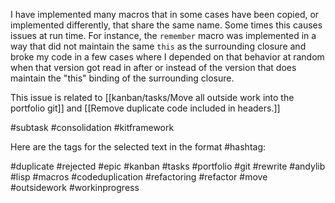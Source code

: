 I have implemented many macros that in some cases have been copied, or implemented differently, that share the same name. Some times this causes issues at run time. For instance, the `remember` macro was implemented in a way that did not maintain the same `this` as the surrounding closure and broke my code in a few cases where I depended on that behavior at random when that version got read in after or instead of the version that does maintain the "this" binding of the surrounding closure.

This issue is related to [[kanban/tasks/Move all outside work into the portfolio git]] and [[Remove duplicate code included in headers.]]

#subtask #consolidation #kitframework 





Here are the tags for the selected text in the format #hashtag:

#duplicate
#rejected
#epic
#kanban
#tasks
#portfolio
#git
#rewrite
#andylib
#lisp
#macros
#codeduplication
#refactoring
#refactor
#move
#outsidework
#workinprogress
